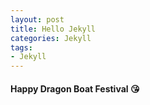```yaml
---
layout: post
title: Hello Jekyll
categories: Jekyll
tags:
- Jekyll
---
```


#### Happy Dragon Boat Festival :kissing_heart:

